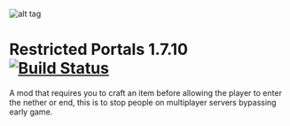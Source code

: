 ![alt tag](https://raw.githubusercontent.com/MoreThanHidden/RestrictedPortals/1.7.10/src/main/resources/logo.png)

Restricted Portals 1.7.10 [![Build Status](https://travis-ci.org/MoreThanHidden/RestrictedPortals.svg?branch=1.7.10)](https://travis-ci.org/MoreThanHidden/RestrictedPortals)
=========================

A mod that requires you to craft an item before allowing the player to enter the nether or end, this is to stop people on multiplayer servers bypassing early game.

